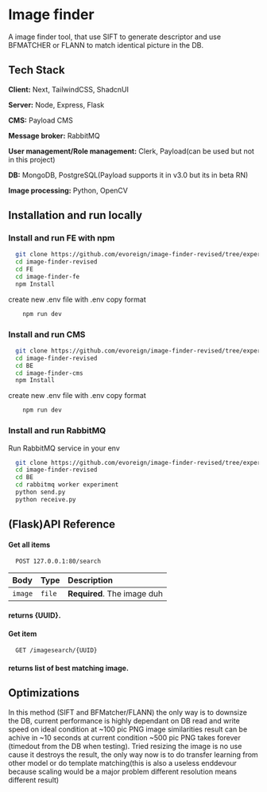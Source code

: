 
# Image finder

A image finder tool, that use SIFT to generate descriptor and use BFMATCHER or FLANN to match identical picture in the DB. 


## Tech Stack

**Client:** Next, TailwindCSS, ShadcnUI

**Server:** Node, Express, Flask

**CMS:** Payload CMS

**Message broker:** RabbitMQ

**User management/Role management:** Clerk, Payload(can be used but not in this project)

**DB:** MongoDB, PostgreSQL(Payload supports it in v3.0 but its in beta RN)

**Image processing:** Python, OpenCV



## Installation and run locally

### Install and run FE with npm

```bash
  git clone https://github.com/evoreign/image-finder-revised/tree/experimental
  cd image-finder-revised
  cd FE
  cd image-finder-fe
  npm Install
```
create new .env file with .env copy format
```bash
    npm run dev
```

### Install and run CMS

```bash
  git clone https://github.com/evoreign/image-finder-revised/tree/experimental
  cd image-finder-revised
  cd BE
  cd image-finder-cms
  npm Install
```
create new .env file with .env copy format
```bash
    npm run dev
```

### Install and run RabbitMQ

Run RabbitMQ service in your env

```bash
  git clone https://github.com/evoreign/image-finder-revised/tree/experimental
  cd image-finder-revised
  cd BE
  cd rabbitmq worker experiment
  python send.py
  python receive.py
```
## (Flask)API Reference

#### Get all items

```http
  POST 127.0.0.1:80/search
```

| Body | Type     | Description                |
| :-------- | :------- | :------------------------- |
| `image` | `file` | **Required**. The image duh |

#### returns {UUID}.

#### Get item

```http
  GET /imagesearch/{UUID}
```

#### returns list of best matching image.



## Optimizations

In this method (SIFT and BFMatcher/FLANN) the only way is to downsize the DB, current performance is highly dependant on DB read and write speed on ideal condition at ~100 pic PNG image similarities result can be achive in ~10 seconds at current condition ~500 pic PNG takes forever (timedout from the DB when testing). Tried resizing the image is no use cause it destroys the result, the only way now is to do transfer learning from other model or do template matching(this is also a useless enddevour because scaling would be a major problem different resolution means different result)
